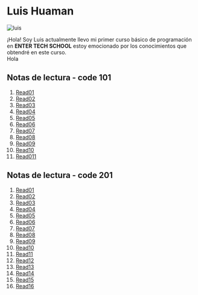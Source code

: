 # Luis Huaman
![luis](https://avatars.githubusercontent.com/u/188005037?v=4)

¡Hola! Soy Luis actualmente llevo mi primer curso básico de programación en **ENTER TECH SCHOOL** estoy 
emocionado por los conocimientos que obtendré en este curso.  
Hola
## Notas de lectura - code 101

1. [Read01](./101/read01.md)
2. [Read02](./101/read02.md)
3. [Read03](./101/read03.md)
4. [Read04](./101/read04.md)
5. [Read05](./101/read05.md)
6. [Read06](./101/read06.md)
7. [Read07](./101/read07.md)
8. [Read08](./101/read08.md)
9. [Read09](./101/read09.md)
10. [Read10](./101/read10.md)
11. [Read011](./101/read011.md)


## Notas de lectura - code 201

1. [Read01](./201/read01.md)
2. [Read02](./201/read02.md)
3. [Read03](./201/read03.md)
4. [Read04](./201/read04.md)
5. [Read05](./201/read05.md)
6. [Read06](./201/read06.md)
7. [Read07](./201/read07.md)
8. [Read08](./201/read08.md)
9. [Read09](./201/read09.md)
10. [Read10](./201/read10.md)
11. [Read11](./201/read011.md)
12. [Read12](./201/read012.md)
13. [Read13](./201/read013.md)
14. [Read14](./201/read014.md)
15. [Read15](./201/read015.md)
16. [Read16](./201/read016.md)

